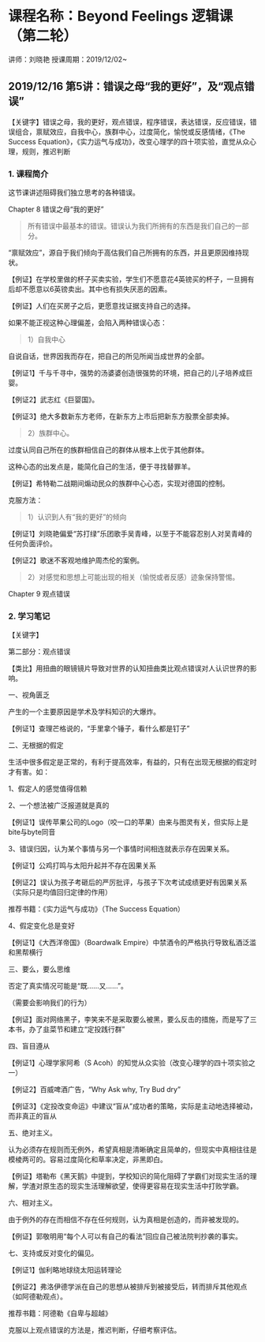 # 课程名称：Beyond Feelings 逻辑课（第二轮）

讲师：刘晓艳 授课周期：2019/12/02~

## 2019/12/16 第5讲：错误之母“我的更好”，及“观点错误”
 
【关键字】错误之母，我的更好，观点错误，程序错误，表达错误，反应错误，错误组合，禀赋效应，自我中心，族群中心，过度简化，愉悦或反感情绪，《The Success Equation》，《实力运气与成功》，改变心理学的四十项实验，直觉从众心理，规则，推迟判断

### 1. 课程简介

这节课讲述阻碍我们独立思考的各种错误。

Chapter 8 错误之母“我的更好”

> 所有错误中最基本的错误。错误认为我们所拥有的东西是我们自己的一部分。

“禀赋效应”，源自于我们倾向于高估我们自己所拥有的东西，并且更原因维持现状。

【例证】在学校里做的杯子买卖实验，学生们不愿意花4英镑买的杯子，一旦拥有后却不愿意以6英镑卖出。其中也有损失厌恶的因素。

【例证】人们在买房子之后，更愿意找证据支持自己的选择。


如果不能正视这种心理偏差，会陷入两种错误心态：

> 1）自我中心

自说自话，世界因我而存在，把自己的所见所闻当成世界的全部。

【例证1】千与千寻中，强势的汤婆婆创造很强势的环境，把自己的儿子培养成巨婴。

【例证2】武志红《巨婴国》。

【例证3】绝大多数新东方老师，在新东方上市后把新东方股票全部卖掉。

> 2）族群中心。

过度认同自己所在的族群相信自己的群体从根本上优于其他群体。

这种心态的出发点是，能简化自己的生活，便于寻找替罪羊。

【例证】希特勒二战期间煽动民众的族群中心心态，实现对德国的控制。


克服方法：

> 1）认识到人有“我的更好”的倾向

【例证1】刘晓艳偏爱“苏打绿”乐团歌手吴青峰，以至于不能容忍别人对吴青峰的任何负面评价。

【例证2】歌迷不客观地维护周杰伦的案例。

> 2）对感觉和思想上可能出现的相关（愉悦或者反感）迹象保持警惕。


Chapter 9 观点错误


### 2. 学习笔记

【关键字】








第二部分：观点错误

【类比】用扭曲的眼镜镜片导致对世界的认知扭曲类比观点错误对人认识世界的影响。

一、视角匮乏

产生的一个主要原因是学术及学科知识的大爆炸。

【例证1】查理芒格说的，“手里拿个锤子，看什么都是钉子”


二、无根据的假定

生活中很多假定是正常的，有利于提高效率，有益的，只有在出现无根据的假定时才有害。如：

1、假定人的感觉值得信赖

2、一个想法被广泛报道就是真的

【例证1】误传苹果公司的Logo（咬一口的苹果）由来与图灵有关，但实际上是bite与byte同音

3、错误归因，认为某个事情与另一个事情时间相连就表示存在因果关系。

【例证1】公鸡打鸣与太阳升起并不存在因果关系

【例证2】误认为孩子考砸后的严厉批评，与孩子下次考试成绩更好有因果关系（实际只是均值回归定律的作用）

推荐书籍：《实力运气与成功》（The Success Equation）

4、假定变化总是变好

【例证1】《大西洋帝国》（Boardwalk Empire）中禁酒令的严格执行导致私酒泛滥和黑帮横行


三、要么，要么思维

否定了真实情况可能是“既……又……”。

（需要会影响我们的行为）

【例证】面对网络黑子，李笑来不是采取要么被黑，要么反击的措施，而是写了三本书，办了韭菜节和建立“定投践行群”


四、盲目遵从

【例证1】心理学家阿希（S Acoh）的知觉从众实验（改变心理学的四十项实验之一）

【例证2】百威啤酒广告，“Why Ask why, Try Bud dry”

【例证3】《定投改变命运》中建议“盲从”成功者的策略，实际是主动地选择被动，而非真正的盲从


五、绝对主义。

认为必须存在规则而无例外，希望真相是清晰确定且简单的，但现实中真相往往是模棱两可的。容易过度简化和草率决定，非黑即白。

【例证】塔勒布《黑天鹅》中提到，学校知识的简化阻碍了学霸们对现实生活的理解，学渣对原生态的现实生活理解欲望，使得更容易在现实生活中打败学霸。


六、相对主义。

由于例外的存在而相信不存在任何规则，认为真相是创造的，而非被发现的。

【例证】郭敬明用“每个人可以有自己的看法”回应自己被法院判抄袭的事实。


七、支持或反对变化的偏见。

【例证1】伽利略地球绕太阳运转理论

【例证2】弗洛伊德学派在自己的思想从被排斥到被接受后，转而排斥其他观点（如阿德勒观点）。

推荐书籍：阿德勒《自卑与超越》


克服以上观点错误的方法是，推迟判断，仔细考察评估。

